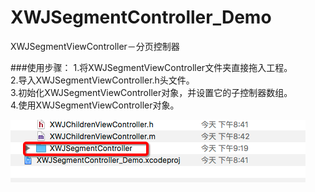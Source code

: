 # XWJSegmentController_Demo
XWJSegmentViewController－分页控制器

###使用步骤：
1.将XWJSegmentViewController文件夹直接拖入工程。  
2.导入XWJSegmentViewController.h头文件。  
3.初始化XWJSegmentViewController对象，并设置它的子控制器数组。  
4.使用XWJSegmentViewController对象。

![Image text](https://raw.githubusercontent.com/SniperXWJ/XWJSegmentController_Demo/master/Snip20160926_2.png)
